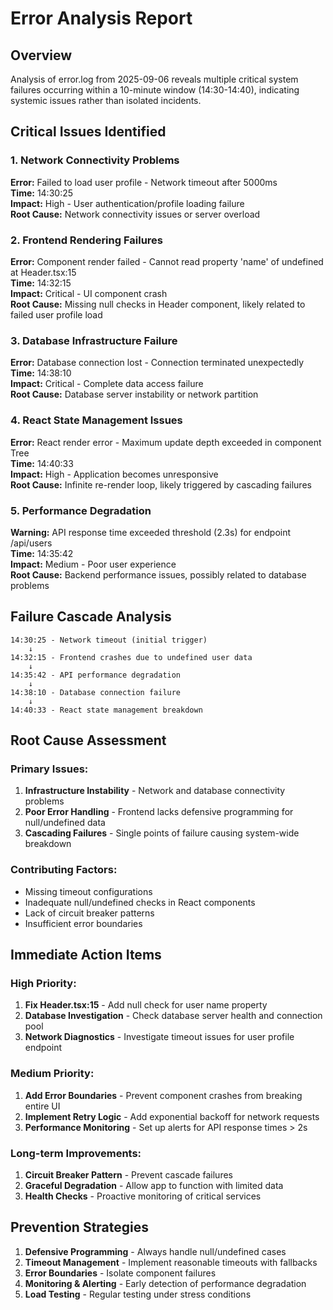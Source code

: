 # Error Analysis Report

## Overview
Analysis of error.log from 2025-09-06 reveals multiple critical system failures occurring within a 10-minute window (14:30-14:40), indicating systemic issues rather than isolated incidents.

## Critical Issues Identified

### 1. Network Connectivity Problems
**Error:** Failed to load user profile - Network timeout after 5000ms  
**Time:** 14:30:25  
**Impact:** High - User authentication/profile loading failure  
**Root Cause:** Network connectivity issues or server overload  

### 2. Frontend Rendering Failures
**Error:** Component render failed - Cannot read property 'name' of undefined at Header.tsx:15  
**Time:** 14:32:15  
**Impact:** Critical - UI component crash  
**Root Cause:** Missing null checks in Header component, likely related to failed user profile load  

### 3. Database Infrastructure Failure
**Error:** Database connection lost - Connection terminated unexpectedly  
**Time:** 14:38:10  
**Impact:** Critical - Complete data access failure  
**Root Cause:** Database server instability or network partition  

### 4. React State Management Issues
**Error:** React render error - Maximum update depth exceeded in component Tree  
**Time:** 14:40:33  
**Impact:** High - Application becomes unresponsive  
**Root Cause:** Infinite re-render loop, likely triggered by cascading failures  

### 5. Performance Degradation
**Warning:** API response time exceeded threshold (2.3s) for endpoint /api/users  
**Time:** 14:35:42  
**Impact:** Medium - Poor user experience  
**Root Cause:** Backend performance issues, possibly related to database problems  

## Failure Cascade Analysis

```
14:30:25 - Network timeout (initial trigger)
    ↓
14:32:15 - Frontend crashes due to undefined user data
    ↓  
14:35:42 - API performance degradation
    ↓
14:38:10 - Database connection failure
    ↓
14:40:33 - React state management breakdown
```

## Root Cause Assessment

### Primary Issues:
1. **Infrastructure Instability** - Network and database connectivity problems
2. **Poor Error Handling** - Frontend lacks defensive programming for null/undefined data
3. **Cascading Failures** - Single points of failure causing system-wide breakdown

### Contributing Factors:
- Missing timeout configurations
- Inadequate null/undefined checks in React components
- Lack of circuit breaker patterns
- Insufficient error boundaries

## Immediate Action Items

### High Priority:
1. **Fix Header.tsx:15** - Add null check for user name property
2. **Database Investigation** - Check database server health and connection pool
3. **Network Diagnostics** - Investigate timeout issues for user profile endpoint

### Medium Priority:
1. **Add Error Boundaries** - Prevent component crashes from breaking entire UI
2. **Implement Retry Logic** - Add exponential backoff for network requests
3. **Performance Monitoring** - Set up alerts for API response times > 2s

### Long-term Improvements:
1. **Circuit Breaker Pattern** - Prevent cascade failures
2. **Graceful Degradation** - Allow app to function with limited data
3. **Health Checks** - Proactive monitoring of critical services

## Prevention Strategies

1. **Defensive Programming** - Always handle null/undefined cases
2. **Timeout Management** - Implement reasonable timeouts with fallbacks  
3. **Error Boundaries** - Isolate component failures
4. **Monitoring & Alerting** - Early detection of performance degradation
5. **Load Testing** - Regular testing under stress conditions
